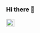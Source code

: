 ### Hi there 👋


<a href="https://linkedin.com/in/arunjohnson">
  <img align="left" alt="Arun Johnson - LinkedIn" width="22px" src="https://cdn.jsdelivr.net/npm/simple-icons@v3/icons/linkedin.svg"/>
</a>
<br />
<br />


<!--
**ArunJohnJ/ArunJohnJ** is a ✨ _special_ ✨ repository because its `README.md` (this file) appears on your GitHub profile.

Here are some ideas to get you started:


- 🌱 I’m currently learning ...
- 👯 I’m looking to collaborate on ...
- 🤔 I’m looking for help with ...
- 💬 Ask me about ...
- 📫 How to reach me: ...
- 😄 Pronouns: ...
- ⚡ Fun fact: ...
-->
